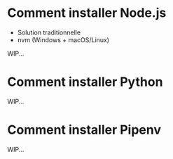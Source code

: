 # Comment installer Node.js

- Solution traditionnelle
- nvm (Windows + macOS/Linux)

WIP...

# Comment installer Python

WIP...

# Comment installer Pipenv

WIP...
